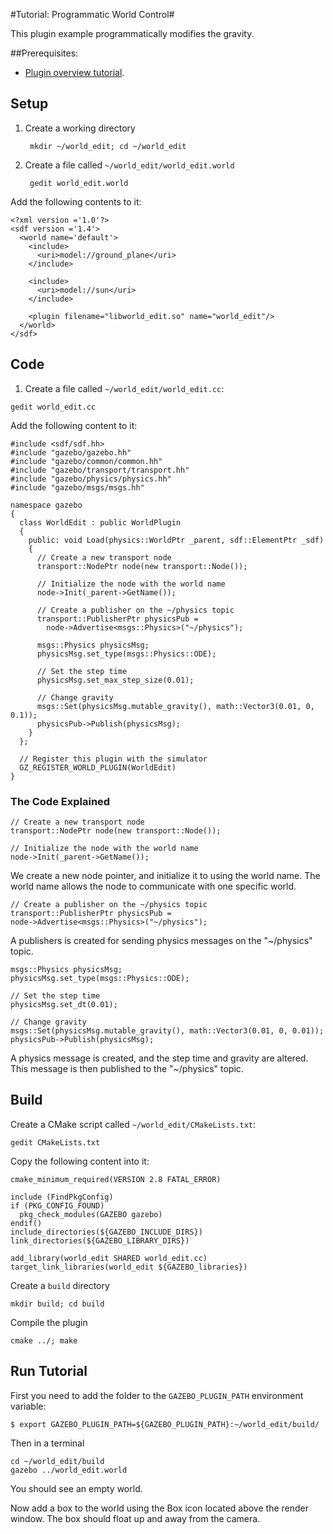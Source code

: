 #Tutorial: Programmatic World Control#

This plugin example programmatically modifies the gravity.

##Prerequisites: 

 * [Plugin overview tutorial](tutorials/1.9/plugins/overview).

## Setup

1. Create a working directory

        mkdir ~/world_edit; cd ~/world_edit

1. Create a file called `~/world_edit/world_edit.world`

        gedit world_edit.world

Add the following contents to it:

~~~
<?xml version ='1.0'?>
<sdf version ='1.4'>
  <world name='default'>
    <include>
      <uri>model://ground_plane</uri>
    </include>

    <include>
      <uri>model://sun</uri>
    </include>

    <plugin filename="libworld_edit.so" name="world_edit"/>
  </world>
</sdf>
~~~


## Code ##

1.  Create a file called `~/world_edit/world_edit.cc`:

~~~
gedit world_edit.cc
~~~

Add the following content to it:

~~~
#include <sdf/sdf.hh>
#include "gazebo/gazebo.hh"
#include "gazebo/common/common.hh"
#include "gazebo/transport/transport.hh"
#include "gazebo/physics/physics.hh"
#include "gazebo/msgs/msgs.hh"

namespace gazebo
{
  class WorldEdit : public WorldPlugin
  {
    public: void Load(physics::WorldPtr _parent, sdf::ElementPtr _sdf)
    {
      // Create a new transport node
      transport::NodePtr node(new transport::Node());

      // Initialize the node with the world name
      node->Init(_parent->GetName());

      // Create a publisher on the ~/physics topic
      transport::PublisherPtr physicsPub =
        node->Advertise<msgs::Physics>("~/physics");

      msgs::Physics physicsMsg;
      physicsMsg.set_type(msgs::Physics::ODE);

      // Set the step time
      physicsMsg.set_max_step_size(0.01);

      // Change gravity
      msgs::Set(physicsMsg.mutable_gravity(), math::Vector3(0.01, 0, 0.1));
      physicsPub->Publish(physicsMsg);
    }
  };

  // Register this plugin with the simulator
  GZ_REGISTER_WORLD_PLUGIN(WorldEdit)
}
~~~

### The Code Explained ###

~~~
// Create a new transport node
transport::NodePtr node(new transport::Node());

// Initialize the node with the world name
node->Init(_parent->GetName());
~~~

We create a new node pointer, and initialize it to using the world name. The world name allows the node to communicate with one specific world.

~~~
// Create a publisher on the ~/physics topic
transport::PublisherPtr physicsPub =
node->Advertise<msgs::Physics>("~/physics");
~~~

A publishers is created for sending physics messages on the "~/physics" topic.

~~~
msgs::Physics physicsMsg;
physicsMsg.set_type(msgs::Physics::ODE);

// Set the step time
physicsMsg.set_dt(0.01);

// Change gravity
msgs::Set(physicsMsg.mutable_gravity(), math::Vector3(0.01, 0, 0.01));
physicsPub->Publish(physicsMsg);
~~~

A physics message is created, and the step time and gravity are altered. This message is then published to the "~/physics" topic.

## Build ##
Create a CMake script called `~/world_edit/CMakeLists.txt`:


~~~
gedit CMakeLists.txt
~~~

Copy the following content into it:

~~~
cmake_minimum_required(VERSION 2.8 FATAL_ERROR)

include (FindPkgConfig)
if (PKG_CONFIG_FOUND)
  pkg_check_modules(GAZEBO gazebo)
endif()
include_directories(${GAZEBO_INCLUDE_DIRS})
link_directories(${GAZEBO_LIBRARY_DIRS})

add_library(world_edit SHARED world_edit.cc)
target_link_libraries(world_edit ${GAZEBO_libraries})
~~~

Create a `build` directory

~~~
mkdir build; cd build
~~~

Compile the plugin

~~~
cmake ../; make
~~~

## Run Tutorial ##

First you need to add the folder to the `GAZEBO_PLUGIN_PATH` environment variable:

~~~
$ export GAZEBO_PLUGIN_PATH=${GAZEBO_PLUGIN_PATH}:~/world_edit/build/
~~~

Then in a terminal

~~~
cd ~/world_edit/build
gazebo ../world_edit.world
~~~

You should see an empty world.

Now add a box to the world using the Box icon located above the render window. The box should float up and away from the camera.
